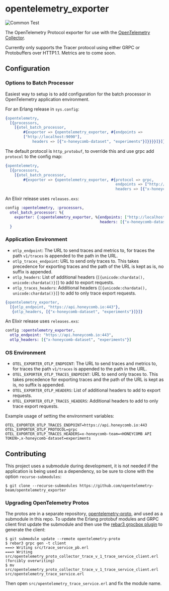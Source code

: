 # opentelemetry_exporter

![Common Test](https://github.com/opentelemetry-beam/opentelemetry_exporter/workflows/Common%20Test/badge.svg) 

The OpenTelemetry Protocol exporter for use with the [OpenTelemetry Collector](https://github.com/open-telemetry/opentelemetry-collector).

Currently only supports the Tracer protocol using either GRPC or Protobuffers over HTTP1.1. Metrics are to come soon.

## Configuration

### Options to Batch Processor

Easiest way to setup is to add configuration for the batch processor in OpenTelemetry application environment.

For an Erlang release in `sys.config`:

``` erlang
{opentelemetry,
  [{processors, 
    [{otel_batch_processor,
        #{exporter => {opentelemetry_exporter, #{endpoints =>
        ["http://localhost:9090"],
            headers => [{"x-honeycomb-dataset", "experiments"}]}}}}]}]}
```

The default protocol is `http_protobuf`, to override this and use grpc add `protocol` to the config map:

``` erlang
{opentelemetry,
  [{processors, 
    [{otel_batch_processor,
        #{exporter => {opentelemetry_exporter, #{protocol => grpc,
                                                 endpoints => ["http://localhost:9090"],
                                                 headers => [{"x-honeycomb-dataset", "experiments"}]}}}}]}]}
```

An Elixir release uses `releases.exs`:

``` elixir
config :opentelemetry, :processors,
  otel_batch_processor: %{
    exporter: {:opentelemetry_exporter, %{endpoints: ["http://localhost:9090"],
                                          headers: [{"x-honeycomb-dataset", "experiments"}]}}
  }
```

### Application Environment

- `otlp_endpoint`: The URL to send traces and metrics to, for traces the path `v1/traces` is appended to the path in the URL.
- `otlp_traces_endpoint`: URL to send only traces to. This takes precedence for exporting traces and the path of the URL is kept as is, no suffix is appended.
- `otlp_headers`: List of additional headers (`[{unicode:chardata(), unicode:chardata()}]`) to add to export requests.
- `otlp_traces_headers`: Additional headers (`[{unicode:chardata(), unicode:chardata()}]`) to add to only trace export requests.
    
    
``` erlang
{opentelemetry_exporter,
  [{otlp_endpoint, "https://api.honeycomb.io:443"},
   {otlp_headers, [{"x-honeycomb-dataset", "experiments"}]}]}
```

An Elixir release uses `releases.exs`:

``` elixir
config :opentelemetry_exporter,
  otlp_endpoint: "https://api.honeycomb.io:443",
  otlp_headers: [{"x-honeycomb-dataset", "experiments"}]
```
    
### OS Environment

- `OTEL_EXPORTER_OTLP_ENDPOINT`: The URL to send traces and metrics to, for traces the path `v1/traces` is appended to the path in the URL.
- `OTEL_EXPORTER_OTLP_TRACES_ENDPOINT`: URL to send only traces to. This takes precedence for exporting traces and the path of the URL is kept as is, no suffix is appended.
- `OTEL_EXPORTER_OTLP_HEADERS`: List of additional headers to add to export requests.
- `OTEL_EXPORTER_OTLP_TRACES_HEADERS`: Additional headers to add to only trace export requests.

Example usage of setting the environment variables:
```
OTEL_EXPORTER_OTLP_TRACES_ENDPOINT=https://api.honeycomb.io:443
OTEL_EXPORTER_OTLP_PROTOCOL=grpc
OTEL_EXPORTER_OTLP_TRACES_HEADERS=x-honeycomb-team=<HONEYCOMB API TOKEN>,x-honeycomb-dataset=experiments
```

## Contributing

This project uses a submodule during development, it is not needed if the application is being used as a dependency, so be sure to clone with the option `recurse-submodules`:

``` shell
$ git clone --recurse-submodules https://github.com/opentelemetry-beam/opentelemetry_exporter
```

### Upgrading OpenTelemetry Protos

The protos are in a separate repository, [opentelemetry-proto](https://github.com/open-telemetry/opentelemetry-proto/), and used as a submodule in this repo. To update the Erlang protobuf modules and GRPC client first update the submodule and then use the [rebar3 grpcbox plugin](https://github.com/tsloughter/grpcbox_plugin/) to generate the client:

``` shell
$ git submodule update --remote opentelemetry-proto
$ rebar3 grpc gen -t client
===> Writing src/trace_service_pb.erl
===> Writing src/opentelemetry_proto_collector_trace_v_1_trace_service_client.erl (forcibly overwriting)
$ mv src/opentelemetry_proto_collector_trace_v_1_trace_service_client.erl src/opentelemetry_trace_service.erl
```

Then open `src/opentelemetry_trace_service.erl` and fix the module name.

